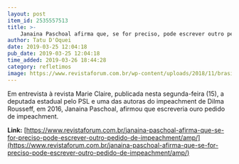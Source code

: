 ```yaml
---
layout: post
item_id: 2535557513
title: >-
    Janaina Paschoal afirma que, se for preciso, pode escrever outro pedido de impeachment
author: Tatu D'Oquei
date: 2019-03-25 12:04:18
pub_date: 2019-03-25 12:04:18
time_added: 2019-03-26 18:44:28
category: refletimos
image: https://www.revistaforum.com.br/wp-content/uploads/2018/11/brasil-senado-julgamento-dilma-quinto-dia-20160830-009-e1543141206411.jpg
---
```


Em entrevista à revista Marie Claire, publicada nesta segunda-feira (15), a deputada estadual pelo PSL e uma das autoras do impeachment de Dilma Rousseff, em 2016, Janaina Paschoal, afirmou que escreveria ouro pedido de impeachment.

**Link:** [https://www.revistaforum.com.br/janaina-paschoal-afirma-que-se-for-preciso-pode-escrever-outro-pedido-de-impeachment/amp/](https://www.revistaforum.com.br/janaina-paschoal-afirma-que-se-for-preciso-pode-escrever-outro-pedido-de-impeachment/amp/)

